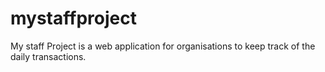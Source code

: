 # mystaffproject

My staff Project is a web application for organisations to keep track of the daily transactions.
